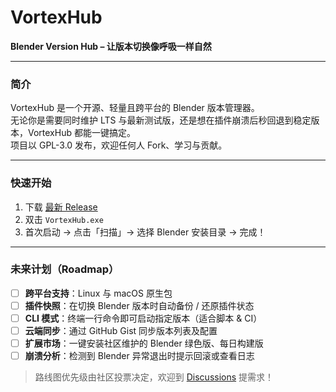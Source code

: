 # VortexHub  
**Blender Version Hub – 让版本切换像呼吸一样自然**

---

### 简介
VortexHub 是一个开源、轻量且跨平台的 Blender 版本管理器。  
无论你是需要同时维护 LTS 与最新测试版，还是想在插件崩溃后秒回退到稳定版本，VortexHub 都能一键搞定。  
项目以 GPL-3.0 发布，欢迎任何人 Fork、学习与贡献。

---

### 快速开始
1. 下载 [最新 Release](https://github.com/dhjs0000/VortexHub/releases)  
2. 双击 `VortexHub.exe`
3. 首次启动 → 点击「扫描」→ 选择 Blender 安装目录 → 完成！

---

### 未来计划（Roadmap）
- [ ] **跨平台支持**：Linux 与 macOS 原生包  
- [ ] **插件快照**：在切换 Blender 版本时自动备份 / 还原插件状态  
- [ ] **CLI 模式**：终端一行命令即可启动指定版本（适合脚本 & CI）  
- [ ] **云端同步**：通过 GitHub Gist 同步版本列表及配置  
- [ ] **扩展市场**：一键安装社区维护的 Blender 绿色版、每日构建版  
- [ ] **崩溃分析**：检测到 Blender 异常退出时提示回滚或查看日志  

> 路线图优先级由社区投票决定，欢迎到 [Discussions](https://github.com/dhjs0000/VortexHub/discussions) 提需求！
